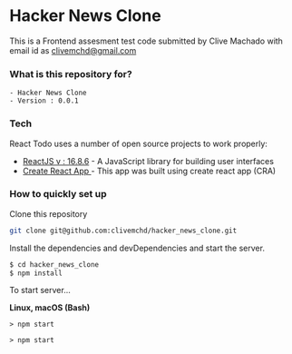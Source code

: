 # Hacker News Clone

This is a Frontend assesment test code submitted by Clive Machado with email id as clivemchd@gmail.com 

### What is this repository for?

    - Hacker News Clone
    - Version : 0.0.1

### Tech

React Todo uses a number of open source projects to work properly:

- [ReactJS v : 16.8.6](https://reactjs.org/) - A JavaScript library for building user interfaces
- [Create React App ](https://github.com/facebook/create-react-app) - This app was built using create react app (CRA)

### How to quickly set up

Clone this repository

```sh
git clone git@github.com:clivemchd/hacker_news_clone.git
```

Install the dependencies and devDependencies and start the server.

```sh
$ cd hacker_news_clone
$ npm install
```

To start server...

**Linux, macOS (Bash)**

```ssh
> npm start
```

```ssh
> npm start
```
